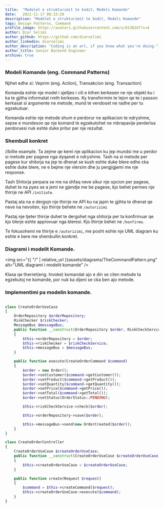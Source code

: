```yaml
---
title:  "Modelet e strukturimit te kodit, Modeli Komande"
date:   2021-11-17 08:15:20
description: "Modelet e strukturimit te kodit, Modeli Komande"
tags: Design Patterns, Command
profile_image: https://avatars.githubusercontent.com/u/8136247?v=4
author: Diar Selimi
author_github: https://github.com/diarselimi
author_linkedin: diarselimi
author_description: "Coding is an art, if you know what you're doing."
author_title: Senior Backend Engineer
archive: true
---
```


### Modeli Komande (eng. Command Patterns)

Njihet edhe si: Veprim (eng. Action), Transakcion (eng. Transaction)

Komanda eshte nje model i sjelljes i cili e kthen kerkesen ne nje objekt ku i ka te gjitha informatat rreth kerkeses. Ky transformim te lejon qe te i passon kerkasat si argumente ne metode, mund te vendoset ne radhe per tu egzekutuar.

Komanda eshte nje metode shum e perdorur ne aplikacion te ndryshme, sepse e mundeson qe nje komand te egzekutohet ne mbrapavije perderisa perdoruesi nuk eshte duke pritur per nje rezultat.


### Shembull konkret
//billie example.
Ta zejme qe kemi nje aplikacion ku jep mundsi me u perdor si metode per pagese nga dyqanet e ndryshme.
Tash na si metode per pagese kur shitorja na jep te dhenat se kush eshte duke blere edhe cka eshte duke blere, ne e bejme nje vlersim dhe ju pergjigjemi me nje response.

Tash Shitorja perpara se me na shfaq neve sikur nje opcion per pagese, duhet te na pyes se a jemi ne gjendje me be pagese, kjo behet permes nje thirrje ne API `/initiate`.

Pastaj ata na e dergojn nje thirrje ne API ku na japin te gjihta te dhenat qe neve na nevoiten, kjo thirrje behete ne `/autorizimi`

Pastaj nje tjeter thirrje duhet te dergohet nga shitorja per ta konfirmuar qe kjo blerje eshte approvuar nga bleresi.
Kjo thirrje behet ne `/konfirmo`.

Te fokusohemi ne thirrje e `/autorizimi`, me posht eshte nje UML diagram ku eshte e bere me shembullin konkret.



### Diagrami i modelit Komande.
<img src="{{ "/" | relative_url  }}assets/diagrams/TheCommandPattern.png" alt="UML diagrami i modelit komande" />

Klasa qe therret(eng. Invoke) komandat ajo e din se cilen metode ta egzekutoj ne komande, por nuk ka dijeni se cka ben ajo metode.


### Implementimi pa modelin komande.

```php

class CreateOrderUseCase
{
    OrderRepository $orderRepository;
    RiskChecker $riskChecker;
    MessageBus $messageBus;
    public function __construct(OrderRepository $order, RiskCheckService $riskCheckService, MessageBus $messageBus)
    {
        $this->orderRepository = $order;
        $this->riskChecker = $riskCheckService;
        $this->messageBus = $messageBus;
    }

    public function execute(CreateOrderCommand $command)
    {
        $order = new Order();
        $order->setCustomer($command->getCustomer());
        $order->setProduct($command->getProduct());
        $order->setQuantity($command->getQuantity());
        $order->setPrice($command->getPrice());
        $order->setTotal($command->getTotal());
        $order->setStatus(OrderStatus::PENDING);

        $this->riskCheckService->check($order);

        $this->orderRepository->save($order);

        $this->messageBus->send(new OrderCreated($order));
    }
}

class CreateOrderController 
{
    CreateOrderUseCase $createOrderUseCase;
    public function __construct(CreateOrderUseCase $createOrderUseCase)
    {
        $this->createOrderUseCase = $createOrderUseCase;
    }

    public function create(Request $request)
    {
        $command = $this->createCommand($request);
        $this->createOrderUseCase->execute($command);
    }
}
    
```


